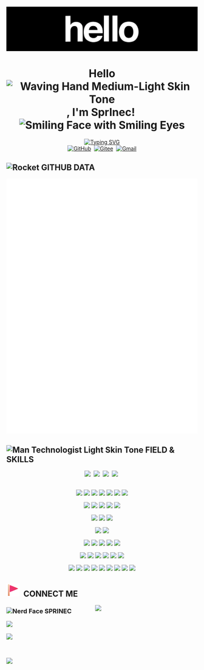 

![hello](.assets/hello.gif)

<div align="center">
    <h1>Hello<img src="https://raw.githubusercontent.com/Tarikul-Islam-Anik/Animated-Fluent-Emojis/master/Emojis/Hand%20gestures/Waving%20Hand%20Medium-Light%20Skin%20Tone.png" alt="Waving Hand Medium-Light Skin Tone" width="35px" />, I'm SprInec!&nbsp;<img src="https://raw.githubusercontent.com/Tarikul-Islam-Anik/Animated-Fluent-Emojis/master/Emojis/Smilies/Smiling%20Face%20with%20Smiling%20Eyes.png" alt="Smiling Face with Smiling Eyes" width="35px" /></h1>
    <a href="https://git.io/typing-svg"><img src="https://readme-typing-svg.demolab.com?font=%E8%B4%B9%E6%8B%89%E4%BB%A3%E7%A0%81&weight=500&size=15&letterSpacing=%E6%A0%87%E5%87%86&duration=3000&pause=1000&color=002239&center=true&multiline=true&repeat=&random=&width=770&height=40&lines=An+explorer+and+sharer+who+is+passionate+about+creativitys+and+technology." alt="Typing SVG" /></a>
</div>

<div align="center">
    <a target="_blank"href="https://github.com/SprInec"><img src="https://img.shields.io/badge/github-%23121011.svg?style=for-the-badge&logo=github&logoColor=white" alt="GitHub"/></a>&nbsp;
    <a target="_blank"href="https://gitee.com/julycub"><img src="https://img.shields.io/badge/Gitee-C71D23?style=for-the-badge&logo=gitee&logoColor=white" alt="Gitee"/></a>&nbsp;
    <a target="_blank"href="mailto:julycubspring@gmail.com"><img src="https://img.shields.io/badge/Gmail-D14836?style=for-the-badge&logo=gmail&logoColor=white" alt="Gmail"/></a>
</div>

## <img src="https://raw.githubusercontent.com/Tarikul-Islam-Anik/Animated-Fluent-Emojis/master/Emojis/Travel%20and%20places/Rocket.png" alt="Rocket" width="35px" />&nbsp;GITHUB DATA

<img align="center" src="/github-metrics.svg" alt="Metrics"/>

## <img src="https://raw.githubusercontent.com/Tarikul-Islam-Anik/Animated-Fluent-Emojis/master/Emojis/People%20with%20professions/Man%20Technologist%20Light%20Skin%20Tone.png" alt="Man Technologist Light Skin Tone" width="40px" />&nbsp;FIELD & SKILLS

<div align="center">
    <img src="https://img.shields.io/badge/Embedded-%2303234B?style=for-the-badge&logo=stmicroelectronics" />&nbsp;
    <img src="https://img.shields.io/badge/Machine_Vision-%235C3EE8?style=for-the-badge&logo=opencv" />&nbsp;
    <img src="https://img.shields.io/badge/AIoT-%23A22846?style=for-the-badge&logo=raspberrypi" />&nbsp;
    <img src="https://img.shields.io/badge/Plane_Interaction-%23FF0000?style=for-the-badge&logo=adobe" />&nbsp;
</div>

<br>

<div align="center">
    <p>
        <img src="https://skillicons.dev/icons?i=c" width="55px" />
        <img src="https://skillicons.dev/icons?i=cpp" width="35px" />
        <img src="https://skillicons.dev/icons?i=python" width="45px" />
        <img src="https://skillicons.dev/icons?i=html" width="45px" />
        <img src="https://skillicons.dev/icons?i=css" width="45px" />
        <img src="https://skillicons.dev/icons?i=javascript" width="40px" />
        <img src="https://skillicons.dev/icons?i=md" width="50px" />
    </p>
    <p>
        <img src="https://skillicons.dev/icons?i=linux" width="55px" />
        <img src="https://skillicons.dev/icons?i=windows" width="40px" />
        <img src="https://skillicons.dev/icons?i=raspberrypi" width="45px" />
        <img src="https://skillicons.dev/icons?i=arduino" width="50px" />
	<img src="https://skillicons.dev/icons?i=git" width="50px" />
    </p>
    <p>
        <img src="https://skillicons.dev/icons?i=flask" width="45px" />
        <img src="https://skillicons.dev/icons?i=nginx" width="40px" />
        <img src="https://skillicons.dev/icons?i=mysql" width="50px" />
    </p>
    <p>
        <img src="https://skillicons.dev/icons?i=pytorch" width="40px" />
        <img src="https://skillicons.dev/icons?i=tensorflow" width="35px" />
    </p>
    <p>
	<img src="https://skillicons.dev/icons?i=github" width="45px" />
        <img src="https://skillicons.dev/icons?i=docker" width="40px" />
        <img src="https://skillicons.dev/icons?i=anaconda" width="45px" />
        <img src="https://skillicons.dev/icons?i=bash" width="45px" />
        <img src="https://skillicons.dev/icons?i=cmake" width="35px" />
    </p>
    <p>
        <img src="https://skillicons.dev/icons?i=ps" width="55px" />
        <img src="https://skillicons.dev/icons?i=ai" width="50px" />
        <img src="https://skillicons.dev/icons?i=pr" width="45px" />
        <img src="https://skillicons.dev/icons?i=blender" width="45px" />
        <img src="https://skillicons.dev/icons?i=obsidian" width="45px" />
        <img src="https://skillicons.dev/icons?i=notion" width="45px" />
    </p>
    <p>
        <img src="https://skillicons.dev/icons?i=vscode" width="55px" />
        <img src="https://skillicons.dev/icons?i=visualstudio" width="40px" />
        <img src="https://skillicons.dev/icons?i=vim" width="45px" />
        <img src="https://skillicons.dev/icons?i=neovim" width="40px" />
	<img src="https://skillicons.dev/icons?i=qt" width="50px" />
        <img src="https://skillicons.dev/icons?i=pycharm" width="45px" />
        <img src="https://skillicons.dev/icons?i=clion" width="40px" />
        <img src="https://skillicons.dev/icons?i=matlab" width="45px" />
        <img src="https://skillicons.dev/icons?i=sublime" width="45px" />
    </p>
</div>

## <img src=".assets/Triangular Flag-1732060779337-3.png" alt="Triangular Flag" width="35px"  />&nbsp; CONNECT ME

<img align="right" src="https://user-images.githubusercontent.com/74038190/212749447-bfb7e725-6987-49d9-ae85-2015e3e7cc41.gif" width="270" />

<h3><img src="https://raw.githubusercontent.com/Tarikul-Islam-Anik/Animated-Fluent-Emojis/master/Emojis/Smilies/Nerd%20Face.png" alt="Nerd Face" width="25px" />&nbsp;<strong>SPRINEC</strong></h3>
<p></p><img src="https://img.shields.io/badge/NetEase-SprInec%40163.com-BB3327?style=for-the-badge&link=mailto%3Ajulycubspring%40gmail.com" /></p>
<p></p><img src="https://img.shields.io/badge/GMAIL-julycubspring%40gmail.com-2b4f9e?style=for-the-badge&link=mailto%3Ajulycubspring%40gmail.com" /></p>

<br>

<p align="left">
	<img src="https://visitcount.itsvg.in/api?id=SprInec&label=Profile%20Views&color=1&pretty=true" />
</p>
